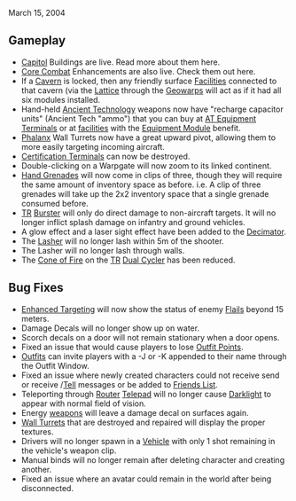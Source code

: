March 15, 2004

## Gameplay

- [Capitol](../locations/Capitol.md) Buildings are live. Read more about them here.
- [Core Combat](../items/Core_Combat.md) Enhancements are also live. Check them out here.
- If a [Cavern](../locations/Caverns.md) is locked, then any friendly surface
  [Facilities](../locations/Facilities.md) connected to that cavern (via the
  [Lattice](../terminology/Lattice.md) through the [Geowarps](../locations/Geowarp.md) will act as if it
  had all six modules installed.
- Hand-held [Ancient Technology](../terminology/Ancient_Technology.md) weapons now have
  "recharge capacitor units" (Ancient Tech "ammo") that you can buy at
  [AT Equipment Terminals](../items/Ancient_Equipment_Terminal.md) or at
  [facilities](../locations/Facilities.md) with the
  [Equipment Module](../items/Equipment_Module.md) benefit.
- [Phalanx](../items/Phalanx.md) Wall Turrets now have a great upward pivot, allowing
  them to more easily targeting incoming aircraft.
- [Certification Terminals](../items/Certification_Terminal.md) can now be destroyed.
- Double-clicking on a Warpgate will now zoom to its linked continent.
- [Hand Grenades](../weapons/Hand_grenade.md) will now come in clips of three, though they
  will require the same amount of inventory space as before. i.e. A clip of
  three grenades will take up the 2x2 inventory space that a single grenade
  consumed before.
- [TR](../etc/Terran_Republic.md) [Burster](../armor/Burster.md) will only do direct
  damage to non-aircraft targets. It will no longer inflict splash damage on
  infantry and ground vehicles.
- A glow effect and a laser sight effect have been added to the
  [Decimator](../weapons/Decimator.md).
- The [Lasher](../weapons/Lasher.md)  will no longer lash within 5m of the shooter.
- The Lasher will no longer lash through walls.
- The [Cone of Fire](../terminology/Cone_of_fire.md) on the [TR](../etc/Terran_Republic.md)
  [Dual Cycler](../armor/Dual-Cycler.md) has been reduced.

## Bug Fixes

- [Enhanced Targeting](../implants/Enhanced_Targeting.md) will now show the status of enemy
  [Flails](../vehicles/Flail.md) beyond 15 meters.
- Damage Decals will no longer show up on water.
- Scorch decals on a door will not remain stationary when a door opens.
- Fixed an issue that would cause players to lose
  [Outfit Points](../terminology/Outfit_Points.md).
- [Outfits](../terminology/Outfit.md) can invite players with a -J or -K appended to their name
  through the Outfit Window.
- Fixed an issue where newly created characters could not receive send or
  receive /[Tell](../commands/Tell.md) messages or be added to
  [Friends List](../commands/Friends_List.md).
- Teleporting through [Router](../vehicles/Router.md) [Telepad](../weapons/Telepad.md) will no longer
  cause [Darklight](../implants/Darklight.md) to appear with normal field of vision.
- Energy [weapons](../weapons/Weapon.md) will leave a damage decal on surfaces
  again.
- [Wall Turrets](../items/Phalanx.md) that are destroyed and repaired will display the
  proper textures.
- Drivers will no longer spawn in a [Vehicle](../vehicles/Vehicle.md) with only 1 shot
  remaining in the vehicle's weapon clip.
- Manual binds will no longer remain after deleting character and creating
  another.
- Fixed an issue where an avatar could remain in the world after being
  disconnected.



